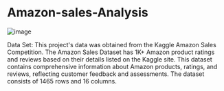 # Amazon-sales-Analysis
![image](https://github.com/user-attachments/assets/80ef7bfe-7a9b-460a-99ac-a5472b3ac320)

Data Set: 
This project's data was obtained from the Kaggle Amazon Sales Competition. 
The Amazon Sales Dataset has 1K+ Amazon product ratings and reviews based on their details listed on the Kaggle site. This dataset contains comprehensive information about Amazon products, ratings, and reviews, reflecting customer feedback and assessments. 
The dataset consists of 1465 rows and 16 columns.

